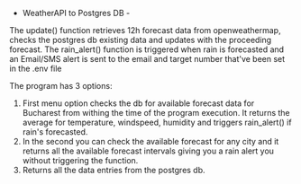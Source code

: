  - WeatherAPI to Postgres DB -

The update() function retrieves 12h forecast data from openweathermap, checks the postgres db existing data and updates with the proceeding forecast.
The rain_alert() function is triggered when rain is forecasted and an Email/SMS alert is sent to the email and target number that've been set in the .env file

The program has 3 options:
1. First menu option checks the db for available forecast data for Bucharest from withing the time of the program execution.
   It returns the average for temperature, windspeed, humidity and triggers rain_alert() if rain's forecasted.
2. In the second you can check the available forecast for any city and it returns all the available forecast intervals giving you a rain alert you without triggering the function.
3. Returns all the data entries from the postgres db.
